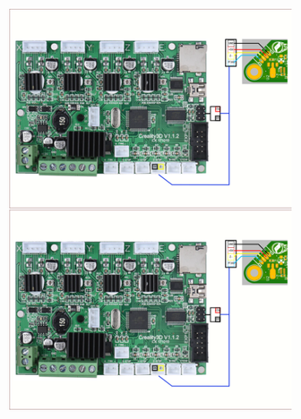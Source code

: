 ![](../Creality-OEM-Connection-Diagram-Rev.1.x.x.svg)
<img src="../Creality-OEM-Connection-Diagram-Rev.1.x.x.svg">
